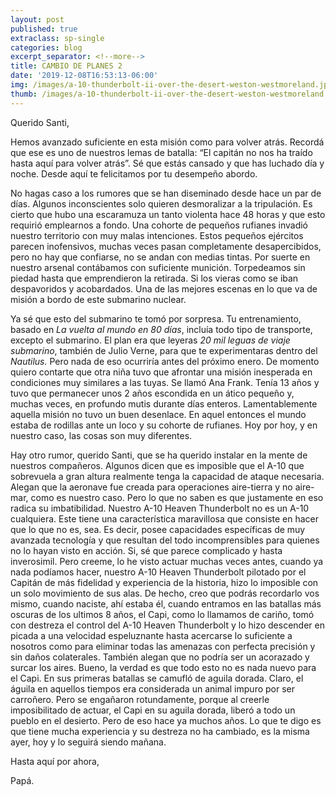```yaml
---
layout: post
published: true
extraclass: sp-single
categories: blog
excerpt_separator: <!--more-->
title: CAMBIO DE PLANES 2
date: '2019-12-08T16:53:13-06:00'
img: /images/a-10-thunderbolt-ii-over-the-desert-weston-westmoreland.jpg
thumb: /images/a-10-thunderbolt-ii-over-the-desert-weston-westmoreland.jpg
---
```

Querido Santi, 

Hemos avanzado suficiente en esta misión como para volver atrás. Recordá que ese es uno de nuestros lemas de batalla: “El capitán no nos ha traído hasta aquí para volver atrás”.  Sé que estás cansado y que has luchado día y noche. Desde aquí te felicitamos por tu desempeño abordo. 

<!--more-->

No hagas caso a los rumores que se han diseminado desde hace un par de días. Algunos inconscientes solo quieren desmoralizar a la tripulación. Es cierto que hubo una escaramuza un tanto violenta hace 48 horas y que esto requirió emplearnos a fondo. Una cohorte de pequeños rufianes invadió nuestro territorio con muy malas intenciones. Estos pequeños ejércitos parecen inofensivos, muchas veces pasan completamente desapercibidos, pero no hay que confiarse, no se andan con medias tintas. Por suerte en nuestro arsenal contábamos con suficiente munición. Torpedeamos sin piedad hasta que emprendieron la retirada. Si los vieras como se iban despavoridos y acobardados. Una de las mejores escenas en lo que va de misión a bordo de este submarino nuclear. 

Ya sé que esto del submarino te tomó por sorpresa. Tu entrenamiento, basado en _La vuelta al mundo en 80 días_, incluía todo tipo de transporte, excepto el submarino. El plan era que leyeras _20 mil leguas de viaje submarino_, también de Julio Verne, para que te experimentaras dentro del _Nautilus._ Pero nada de eso ocurriría antes del próximo enero. De momento quiero contarte que otra niña tuvo que afrontar una misión inesperada en condiciones muy similares a las tuyas. Se llamó Ana Frank. Tenía 13 años y tuvo que permanecer unos 2 años escondida en un ático pequeño y, muchas veces, en profundo mutis durante días enteros. Lamentablemente aquella misión no tuvo un buen desenlace. En aquel entonces el mundo estaba de rodillas ante un loco y su cohorte de rufianes. Hoy por hoy, y en nuestro caso, las cosas son muy diferentes. 

Hay otro rumor, querido Santi, que se ha querido instalar en la mente de nuestros compañeros. Algunos dicen que es imposible que el A-10 que sobrevuela a gran altura realmente tenga la capacidad de ataque necesaria. Alegan que la aeronave fue creada para operaciones aire-tierra y no aire-mar, como es nuestro caso. Pero lo que no saben es que justamente en eso radica su imbatibilidad. Nuestro A-10 Heaven Thunderbolt no es un A-10 cualquiera. Este tiene una característica maravillosa que consiste en hacer que lo que no es, sea. Es decir, posee capacidades específicas de muy avanzada tecnología y que resultan del todo incomprensibles para quienes no lo hayan visto en acción. Si, sé que parece complicado y hasta inverosimil. Pero creeme, lo he visto actuar muchas veces antes, cuando ya nada podíamos hacer, nuestro A-10 Heaven Thunderbolt pilotado por el Capitán de más fidelidad y experiencia de la historia, hizo lo imposible con un solo movimiento de sus alas. De hecho, creo que podrás recordarlo vos mismo, cuando naciste, ahí estaba él, cuando entramos en las batallas más oscuras de los ultimos 8 años, el Capi, como lo llamamos de cariño, tomó con destreza el control del A-10 Heaven Thunderbolt y lo hizo descender en picada a una velocidad espeluznante hasta acercarse lo suficiente a nosotros como para eliminar todas las amenazas con perfecta precisión y sin daños colaterales.  También alegan que no podría ser un acorazado y surcar los aires. Bueno, la verdad es que todo esto no es nada nuevo para el Capi. En sus primeras batallas se camufló de aguila dorada. Claro, el águila en aquellos tiempos era considerada un animal impuro por ser carroñero. Pero se engañaron rotundamente, porque al creerle imposibilitado de actuar, el Capi en su aguila dorada, liberó a todo un pueblo en el desierto. Pero de eso hace ya muchos años. Lo que te digo es que tiene mucha experiencia y su destreza no ha cambiado, es la misma ayer, hoy y lo seguirá siendo mañana. 



Hasta aquí por ahora, 

Papá.
